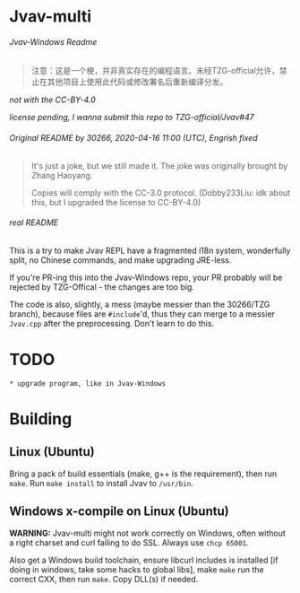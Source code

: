 # Jvav-multi

###### Jvav-Windows Readme
> 注意：这是一个梗，并非真实存在的编程语言。未经TZG-official允许，禁止在其他项目上使用此代码或修改署名后重新编译分发。

*not with the CC-BY-4.0*

*license pending, I wanna submit this repo to TZG-official/Jvav#47*

###### Original README by 30266, 2020-04-16 11:00 (UTC), Engrish fixed
>It's just a joke, but we still made it. The joke was originally brought by Zhang Haoyang.
>
>Copies will comply with the CC-3.0 protocol. (Dobby233Liu: idk about this, but I upgraded the license to CC-BY-4.0)

###### real README
This is a try to make Jvav REPL have a fragmented i18n system, wonderfully split, no Chinese commands, and make upgrading JRE-less.

If you're PR-ing this into the Jvav-Windows repo, your PR probably will be rejected by TZG-Offical - the changes are too big.

The code is also, slightly, a mess (maybe messier than the 30266/TZG branch), because files are `#include`'d, thus they can merge to a messier `Jvav.cpp` after the preprocessing. Don't learn to do this.

# TODO
	* upgrade program, like in Jvav-Windows
# Building
## Linux (Ubuntu)
Bring a pack of build essentials (make, g++ is the requirement), then run `make`. Run `make install` to install Jvav to `/usr/bin`.
## Windows x-compile on Linux (Ubuntu)
**WARNING:** Jvav-multi might not work correctly on Windows, often without a right charset and curl failing to do SSL. Always use `chcp 65001`.

Also get a Windows build toolchain, ensure libcurl includes is installed \[if doing in windows, take some hacks to global libs\], make `make` run the correct CXX, then run `make`. Copy DLL(s) if needed.
